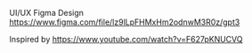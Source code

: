 UI/UX Figma Design https://www.figma.com/file/lz9lLpFHMxHm2odnwM3R0z/gpt3

Inspired by https://www.youtube.com/watch?v=F627pKNUCVQ

